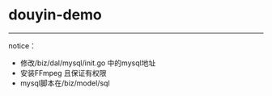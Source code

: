# douyin-demo
---

notice：
- 修改/biz/dal/mysql/init.go 中的mysql地址
- 安装FFmpeg 且保证有权限
- mysql脚本在/biz/model/sql
